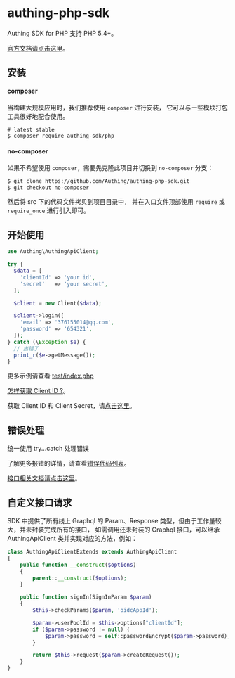 # authing-php-sdk

Authing SDK for PHP 支持 PHP 5.4+。

[官方文档请点击这里](https://docs.authing.cn)。

## 安装

#### composer

当构建大规模应用时，我们推荐使用 `composer` 进行安装， 它可以与一些模块打包工具很好地配合使用。

```shell
# latest stable
$ composer require authing-sdk/php
```

#### no-composer

如果不希望使用 `composer`，需要先克隆此项目并切换到 `no-composer` 分支：

```bash
$ git clone https://github.com/Authing/authing-php-sdk.git
$ git checkout no-composer
```

然后将 src 下的代码文件拷贝到项目目录中，
并在入口文件顶部使用 `require` 或 `require_once` 进行引入即可。

## 开始使用

```php
use Authing\AuthingApiClient;

try {
  $data = [
    'clientId' => 'your id',
    'secret'   => 'your secret',
  ];

  $client = new Client($data);

  $client->login([
    'email' => '376155014@qq.com',
    'password' => '654321',
  ]);
} catch (\Exception $e) {
  // 出错了
  print_r($e->getMessage());
}
```

更多示例请查看 [test/index.php](./test/index.php)

[怎样获取 Client ID ?](https://docs.authing.cn/#/quick_start/howto)。

获取 Client ID 和 Client Secret，请[点击这里](https://docs.authing.cn/#/quick_start/howto)。

## 错误处理

统一使用 try...catch 处理错误

了解更多报错的详情，请查看[错误代码列表](https://docs.authing.cn/#/quick_start/error_code)。

[接口相关文档请点击这里](https://docs.authing.cn/sdk/open-graphql.html)。

## 自定义接口请求

SDK 中提供了所有线上 Graphql 的 Param、Response 类型，但由于工作量较大，并未封装完成所有的接口，
如需调用还未封装的 Graphql 接口，可以继承 AuthingApiClient 类并实现对应的方法，例如：

```php
class AuthingApiClientExtends extends AuthingApiClient
{
    public function __construct($options)
    {
        parent::__construct($options);
    }

    public function signIn(SignInParam $param)
    {
        $this->checkParams($param, 'oidcAppId');

        $param->userPoolId = $this->options["clientId"];
        if ($param->password != null) {
            $param->password = self::passwordEncrypt($param->password);
        }

        return $this->request($param->createRequest());
    }
}
```
